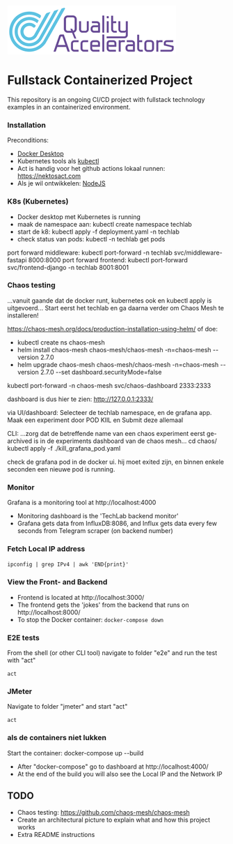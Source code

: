 ![logo](src/qa.png)

# Fullstack Containerized Project

This repository is an ongoing CI/CD project with fullstack technology examples in an containerized environment. 

### Installation
Preconditions:
- [Docker Desktop](https://docs.docker.com/desktop/install/windows-install/)
- Kubernetes tools als [kubectl](https://kubernetes.io/docs/tasks/tools/)
- Act is handig voor het github actions lokaal runnen: <https://nektosact.com>
- Als je wil ontwikkelen: [NodeJS](https://nodejs.org/en/download/package-manager)

### K8s (Kubernetes)
- Docker desktop met Kubernetes is running
- maak de namespace aan: kubectl create namespace techlab
- start de k8: kubectl apply -f deployment.yaml -n techlab
- check status van pods: kubectl -n techlab get pods

port forward middleware:  kubectl port-forward -n techlab svc/middleware-fastapi 8000:8000
port forward frontend: kubectl port-forward svc/frontend-django -n techlab 8001:8001

### Chaos testing
...vanuit gaande dat de docker runt, kubernetes ook en kubectl apply is uitgevoerd...
Start eerst het techlab en ga daarna verder om Chaos Mesh te installeren!

https://chaos-mesh.org/docs/production-installation-using-helm/
of doe: 
- kubectl create ns chaos-mesh
- helm install chaos-mesh chaos-mesh/chaos-mesh -n=chaos-mesh --version 2.7.0
- helm upgrade chaos-mesh chaos-mesh/chaos-mesh -n=chaos-mesh --version 2.7.0 --set dashboard.securityMode=false

kubectl port-forward -n chaos-mesh svc/chaos-dashboard 2333:2333

dashboard is dus hier te zien: http://127.0.0.1:2333/

via UI/dashboard: Selecteer de techlab namespace, en de grafana app. 
Maak een experiment door POD KIlL en Submit deze allemaal 

CLI:
...zorg dat de betreffende name van een chaos experiment eerst ge-archived is in de experiments dashboard van de chaos mesh...
cd chaos/
kubectl apply -f ./kill_grafana_pod.yaml

check de grafana pod in de docker ui. hij moet exited zijn, en binnen enkele seconden een nieuwe pod is running.

### Monitor
Grafana is a monitoring tool at http://localhost:4000

- Monitoring dashboard is the 'TechLab backend monitor'
- Grafana gets data from InfluxDB:8086, and Influx gets data every few seconds from Telegram scraper (on backend number)

### Fetch Local IP address
```ipconfig | grep IPv4 | awk 'END{print}'```  


### View the Front- and Backend 
- Frontend is located at http://localhost:3000/
- The frontend gets the 'jokes' from the backend that runs on http://localhost:8000/
- To stop the Docker container:
 ```docker-compose down```

### E2E tests
From the shell (or other CLI tool) navigate to folder "e2e" and run the test with "act"

```cd e2e
act
```
### JMeter
Navigate to folder "jmeter" and start "act"

```cd jmeter
act
```
### als de containers niet lukken
Start the container: docker-compose up --build
- After "docker-compose" go to dashboard at http://localhost:4000/
- At the end of the build you will also see the Local IP and the Network IP

## TODO
- Chaos testing: https://github.com/chaos-mesh/chaos-mesh
- Create an architectural picture to explain what and how this project works
- Extra README instructions